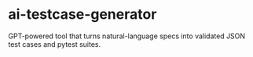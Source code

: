 # ai-testcase-generator
GPT-powered tool that turns natural-language specs into validated JSON test cases and pytest suites.

